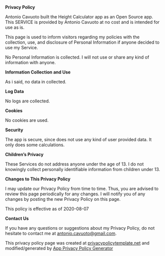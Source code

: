 **Privacy Policy**

Antonio Cavuoto built the Height Calculator app as an Open Source app. This SERVICE is provided by Antonio Cavuoto at no cost and is intended for use as is.

This page is used to inform visitors regarding my policies with the collection, use, and disclosure of Personal Information if anyone decided to use my Service.

No Personal Information is collected. I will not use or share any kind of information with anyone.

**Information Collection and Use**

As i said, no data in collected. 

**Log Data**

No logs are collected.

**Cookies**

No cookies are used.

**Security**

The app is secure, since does not use any kind of user provided data. It only does some calculations.

**Children’s Privacy**

These Services do not address anyone under the age of 13. I do not knowingly collect personally identifiable information from children under 13\. 

**Changes to This Privacy Policy**

I may update our Privacy Policy from time to time. Thus, you are advised to review this page periodically for any changes. I will notify you of any changes by posting the new Privacy Policy on this page.

This policy is effective as of 2020-08-07

**Contact Us**

If you have any questions or suggestions about my Privacy Policy, do not hesitate to contact me at antonio.cavuoto@gmail.com.

This privacy policy page was created at [privacypolicytemplate.net](https://privacypolicytemplate.net) and modified/generated by [App Privacy Policy Generator](https://app-privacy-policy-generator.firebaseapp.com/)
